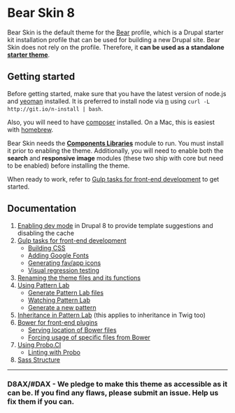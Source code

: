 # Bear Skin 8

Bear Skin is the default theme for the [Bear](https://github.com/zivtech/bear) profile, which is a Drupal starter kit installation profile that can be used for building a new Drupal site. Bear Skin does not rely on the profile. Therefore, it **can be used as a standalone [starter theme](https://www.drupal.org/node/323993)**.

## Getting started

Before getting started, make sure that you have the latest version of node.js and [yeoman](http://yeoman.io/) installed. It is preferred to install node via [n](https://www.npmjs.com/package/n) using `curl -L http://git.io/n-install | bash`.  

Also, you will need to have [composer](https://getcomposer.org/doc/00-intro.md) installed. On a Mac, this is easiest with [homebrew](http://brew.sh/).

Bear Skin needs the [**Components Libraries**](https://www.drupal.org/project/components) module to run. You must install it prior to enabling the theme. Additionally, you will need to enable both the **search** and **responsive image** modules (these two ship with core but need to be enabled) before installing the theme.

When ready to work, refer to [Gulp tasks for front-end development](docs/gulp.md) to get started.

## Documentation

1. [Enabling dev mode](docs/dev_mode.md) in Drupal 8 to provide template suggestions and disabling the cache
1. [Gulp tasks for front-end development](docs/gulp.md)
    - [Building CSS](docs/gulp.md#building-css)
    - [Adding Google Fonts](docs/gulp.md#adding-google-fonts)
    - [Generating fav/app icons](docs/gulp.md#generating-favicons)
    - [Visual regression testing](docs/gulp.md#visual-regression-testing)
1. [Renaming the theme files and its functions](docs/rename.md)
1. [Using Pattern Lab](docs/pattern_lab.md)
    - [Generate Pattern Lab files](docs/pattern_lab.md#generate-pattern-lab-files)
    - [Watching Pattern Lab](docs/pattern_lab.md#watching-pattern-lab)
    - [Generate a new pattern](docs/pattern_lab.md#generate-a-pattern)
1. [Inheritance in Pattern Lab](docs/pattern_lab_inheritance.md) (this applies to inheritance in Twig too)
1. [Bower for front-end plugins](docs/bower.md)
    - [Serving location of Bower files](docs/bower.md#serving-location-of-bower-files)
    - [Forcing usage of specific files from Bower](docs/bower.md#forcing-usage-of-specific-files-from-bower)
1. [Using Probo.CI](docs/probo.md)
    - [Linting with Probo](docs/probo.md#linting-with-probo)
1. [Sass Structure](docs/sass.md)

* * *

### D8AX/#DAX - We pledge to make this theme as accessible as it can be. If you find any flaws, please submit an issue. Help us fix them if you can.
